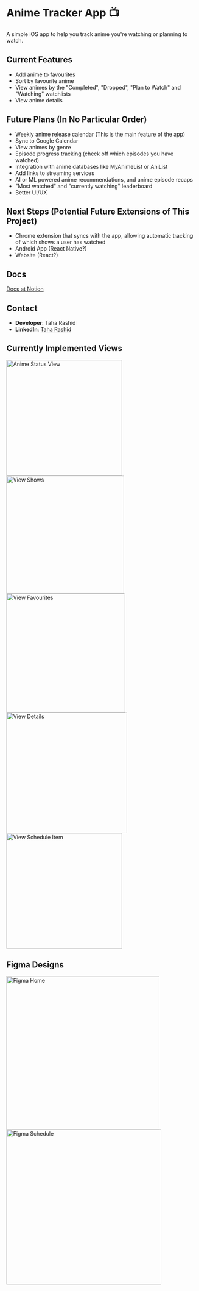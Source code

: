 # Anime Tracker App 📺  

A simple iOS app to help you track anime you're watching or planning to watch.  

## Current Features  

- Add anime to favourites
- Sort by favourite anime
- View animes by the "Completed", "Dropped", "Plan to Watch" and "Watching" watchlists
- View anime details

## Future Plans (In No Particular Order)

- Weekly anime release calendar (This is the main feature of the app)
- Sync to Google Calendar
- View animes by genre
- Episode progress tracking (check off which episodes you have watched)
- Integration with anime databases like MyAnimeList or AniList
- Add links to streaming services
- AI or ML powered anime recommendations, and anime episode recaps
- "Most watched" and "currently watching" leaderboard
- Better UI/UX

## Next Steps (Potential Future Extensions of This Project)
- Chrome extension that syncs with the app, allowing automatic tracking of which shows a user has watched
- Android App (React Native?)
- Website (React?)

## Docs
[Docs at Notion](https://axiomatic-number-f0f.notion.site/AnimeTracker-Docs-164cff81b50d80caa06ad6cf25622b0e)

## Contact  

- **Developer**: Taha Rashid  
- **LinkedIn**: [Taha Rashid](https://www.linkedin.com/in/taha-rashid192)

## Currently Implemented Views
<img width="304" alt="Anime Status View" src="https://github.com/user-attachments/assets/61bb490b-7ad8-4888-98e3-c7176fde18e0">
<img width="309" alt="View Shows" src="https://github.com/user-attachments/assets/bab94b3c-0715-4f06-8ce4-251792c30d81">
<img width="312" alt="View Favourites" src="https://github.com/user-attachments/assets/2e38cca1-457b-4f33-a3cc-da05219ff7bc">
<img width="317" alt="View Details" src="https://github.com/user-attachments/assets/dc6f8234-a30a-47bf-972e-78a7f4367215">
<img width="304" alt="View Schedule Item" src="https://github.com/user-attachments/assets/368b713f-5e66-4506-816d-63102991d5b4">

## Figma Designs
<img width="402" alt="Figma Home" src="https://github.com/user-attachments/assets/e225f253-b4f8-4a2b-8957-3a29c28a4d18">
<img width="407" alt="Figma Schedule" src="https://github.com/user-attachments/assets/76b176d0-88ae-4b87-aadb-2cd113030ea4">

